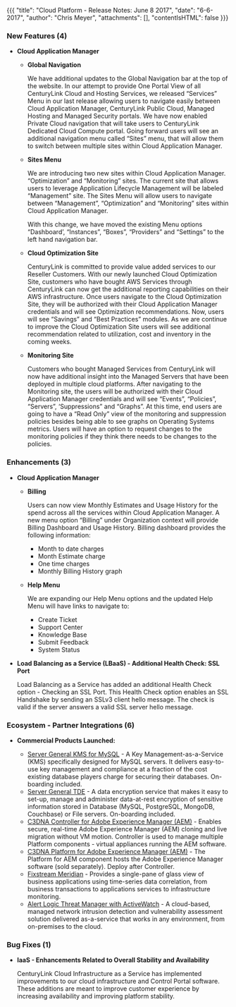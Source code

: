 {{{
"title": "Cloud Platform - Release Notes: June 8 2017",
"date": "6-6-2017",
"author": "Chris Meyer",
"attachments": [],
"contentIsHTML": false
}}}

### New Features (4)

* __Cloud Application Manager__

  - __Global Navigation__

    We have additional updates to the Global Navigation bar at the top of the website. In our attempt to provide One Portal View of all CenturyLink Cloud and Hosting Services, we released “Services” Menu in our last release allowing users to navigate easily between Cloud Application Manager, CenturyLink Public Cloud, Managed Hosting and Managed Security portals. We have now enabled Private Cloud navigation that will take users to CenturyLink Dedicated Cloud Compute portal. Going forward users will see an additional navigation menu called “Sites” menu, that will allow them to switch between multiple sites within Cloud Application Manager.

  - __Sites Menu__

    We are introducing two new sites within Cloud Application Manager. “Optimization” and “Monitoring” sites. The current site that allows users to leverage Application Lifecycle Management will be labeled “Management” site. The Sites Menu will allow users to navigate between “Management”, “Optimization” and “Monitoring” sites within Cloud Application Manager.

    With this change, we have moved the existing Menu options “Dashboard’, “Instances”, “Boxes”, “Providers” and “Settings” to the left hand navigation bar.

  - __Cloud Optimization Site__

    CenturyLink is committed to provide value added services to our Reseller Customers. With our newly launched Cloud Optimization Site, customers who have bought AWS Services through CenturyLink can now get the additional reporting capabilities on their AWS infrastructure. Once users navigate to the Cloud Optimization Site, they will be authorized with their Cloud Application Manager credentials and will see Optimization recommendations. Now, users will see “Savings” and “Best Practices” modules. As we are continue to improve the Cloud Optimization Site users will see additional recommendation related to utilization, cost and inventory in the coming weeks.

  - __Monitoring Site__

    Customers who bought Managed Services from CenturyLink will now have additional insight into the Managed Servers that have been deployed in multiple cloud platforms. After navigating to the Monitoring site, the users will be authorized with their Cloud Application Manager credentials and will see “Events”, “Policies”, “Servers”, ‘Suppressions” and “Graphs”. At this time, end users are going to have a “Read Only” view of the monitoring and suppression policies besides being able to see graphs on Operating Systems metrics. Users will have an option to request changes to the monitoring policies if they think there needs to be changes to the policies.


### Enhancements (3)

* __Cloud Application Manager__
  - __Billing__

    Users can now view Monthly Estimates and Usage History for the spend across all the services within Cloud Application Manager. A new menu option “Billing” under Organization context will provide Billing Dashboard and Usage History. Billing dashboard provides the following information:

    * Month to date charges
    * Month Estimate charge
    * One time charges
    * Monthly Billing History graph<p>

  - __Help Menu__

    We are expanding our Help Menu options and the updated Help Menu will have links to navigate to:

    * Create Ticket
    * Support Center
    * Knowledge Base
    * Submit Feedback
    * System Status


* __Load Balancing as a Service (LBaaS) - Additional Health Check:  SSL Port__

    Load Balancing as a Service has added an additional Health Check option - Checking an SSL Port.  This Health Check option enables an SSL Handshake by sending an SSLv3 client hello message.  The check is valid if the server answers a valid SSL server hello message.

### Ecosystem - Partner Integrations (6) <p>

* __Commercial Products Launched:__

  * [Server General KMS for MySQL](https://www.ctl.io/marketplace/partner/ZZP2/product/Server%20General%20KMS%20for%20MySQL/) - A Key Management-as-a-Service (KMS) specifically designed for MySQL servers. It delivers easy-to-use key management and compliance at a fraction of the cost existing database players charge for securing their databases. On-boarding included.
  * [Server General TDE](https://www.ctl.io/marketplace/partner/ZZP2/product/Server%20General%20TDE/v/4.0.2/) - A data encryption service that makes it easy to set-up, manage and administer data-at-rest encryption of sensitive information stored in Database (MySQL, PostgreSQL, MongoDB, Couchbase) or File servers. On-boarding included.
  * [C3DNA Controller for Adobe Experience Manager (AEM)](https://www.ctl.io/marketplace/partner/DIME/product/C3DNA%20AEM%20Controller/v/1.0/) - Enables secure, real-time Adobe Experience Manager (AEM) cloning and live migration without VM motion. Controller is used to manage multiple Platform components - virtual appliances running the AEM software.
  * [C3DNA Platform for Adobe Experience Manager (AEM)](https://www.ctl.io/marketplace/partner/DIME/product/C3DNA%20AEM%20Platform/v/1.0/) - The Platform for AEM component hosts the Adobe Experience Manager software (sold separately). Deploy after Controller.
  * [Fixstream Meridian](https://www.ctl.io/marketplace/partner/ZVGW/product/FixStream/) - Provides a single-pane of glass view of business applications using time-series data correlation, from business transactions to applications services to infrastructure monitoring.
  * [Alert Logic Threat Manager with ActiveWatch](https://www.ctl.io/marketplace/partner/PST/product/Alert%20Logic%20Threat%20Manager%20with%20ActiveWatch/) - A cloud-based, managed network intrusion detection and vulnerability assessment solution delivered as-a-service that works in any environment, from on-premises to the cloud.




### Bug Fixes (1)

* __IaaS - Enhancements Related to Overall Stability and Availability__

  CenturyLink Cloud Infrastructure as a Service has implemented improvements to our cloud infrastructure and Control Portal software. These additions are meant to improve customer experience by increasing availability and improving platform stability.
